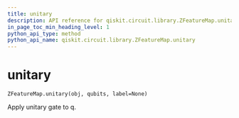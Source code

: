 ```yaml
---
title: unitary
description: API reference for qiskit.circuit.library.ZFeatureMap.unitary
in_page_toc_min_heading_level: 1
python_api_type: method
python_api_name: qiskit.circuit.library.ZFeatureMap.unitary
---
```


# unitary

<span id="qiskit.circuit.library.ZFeatureMap.unitary" />

`ZFeatureMap.unitary(obj, qubits, label=None)`

Apply unitary gate to q.

